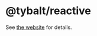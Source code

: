 # @tybalt/reactive

See [the website](https://doug-wade.github.io/tybalt/pages/reactive) for details.
